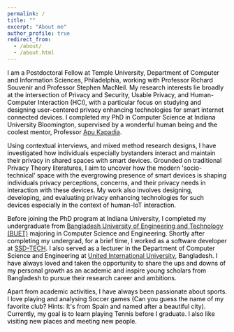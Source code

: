 ```yaml
---
permalink: /
title: ""
excerpt: "About me"
author_profile: true
redirect_from: 
  - /about/
  - /about.html
---
```


<span style="color:black">I am a Postdoctoral Fellow at Temple University, Department of Computer and Information Sciences, Philadelphia, working with Professor Richard Souvenir and Professor Stephen MacNeil. My research interests lie broadly at the intersection of Privacy and Security, Usable Privacy, and Human-Computer Interaction (HCI), with a particular focus on studying and designing user-centered privacy enhancing technologies for smart internet connected devices. I completed my PhD in Computer Science at Indiana University Bloomington, supervised by a wonderful human being and the coolest mentor, Professor [Apu Kapadia](https://homes.luddy.indiana.edu/kapadia/). </span>

<span style="color:black">Using contextual interviews, and mixed method research designs, I have investigated how individuals especially bystanders interact and maintain their privacy in shared spaces with smart devices. Grounded on traditional Privacy Theory literatures, I aim to uncover how the modern 'socio-technical' space with the evergrowing presence of smart devices is shaping individuals privacy perceptions, concerns, and their privacy needs in interaction with these devices. My work also involves designing, developing, and evaluating privacy enhancing technologies for such devices especially in the context of human-IoT interaction.</span>

<span style="color:black">Before joining the PhD program at Indiana University, I completed my undergraduate from [Bangladesh University of Engineering and Technology (BUET)](https://cse.buet.ac.bd/) majoring in Computer Science and Engineering. Shortly after completing my undergrad, for a brief time, I worked as a software developer at [SSD-TECH](https://ssd-tech.io/). I also served as a lecturer in the Department of Computer Science and Engineering at [United International University](https://www.uiu.ac.bd/), Bangladesh. I have always loved and taken the opportunity to share the ups and downs of my personal growth as an academic and inspire young scholars from Bangladesh to pursue their research career and ambitions.</span>

<span style="color:black">Apart from academic activities, I have always been passionate about sports. I love playing and analysing Soccer games (Can you guess the name of my favorite club? Hints: It's from Spain and named after a beautiful city). Currently, my goal is to learn playing Tennis before I graduate. I also like visiting new places and meeting new people.</span>
